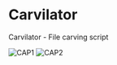 # Carvilator
Carvilator - File carving script 

![CAP1](https://github.com/AbdellahWB/Carvilator/assets/99265207/96fb95d7-7b61-4b5d-968d-f0b1f0ed2b77)
![CAP2](https://github.com/AbdellahWB/Carvilator/assets/99265207/15c764d1-5e32-4e5a-b1d2-3d763ee4b792)
